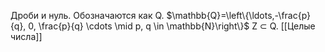 Дроби и нуль. Обозначаются как Q.
$\mathbb{Q}=\left\{\ldots,-\frac{p}{q}, 0, \frac{p}{q} \cdots \mid p, q \in \mathbb{N}\right\}$ 
Z ⊂ Q.
[[Целые числа]]
